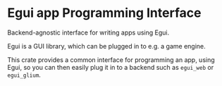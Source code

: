 # Egui app Programming Interface

Backend-agnostic interface for writing apps using Egui.

Egui is a GUI library, which can be plugged in to e.g. a game engine.

This crate provides a common interface for programming an app, using Egui, so you can then easily plug it in to a backend such as `egui_web` or `egui_glium`.
